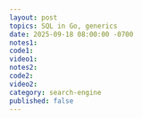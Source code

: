 ```yaml
---
layout: post
topics: SQL in Go, generics
date: 2025-09-18 08:00:00 -0700
notes1: 
code1: 
video1: 
notes2: 
code2: 
video2: 
category: search-engine
published: false
---
```

